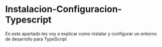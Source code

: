 # Instalacion-Configuracion-Typescript
En este apartado les voy a explicar como instalar y configurar un entorno de desarrollo para TypeScript

